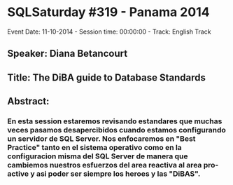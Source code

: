 # SQLSaturday #319 - Panama 2014
Event Date: 11-10-2014 - Session time: 00:00:00 - Track: English Track
## Speaker: Diana Betancourt
## Title: The DiBA guide to Database Standards
## Abstract:
### En esta session estaremos revisando estandares que muchas veces pasamos desapercibidos cuando estamos configurando un servidor de SQL Server.  Nos enfocaremos en "Best Practice" tanto en el sistema operativo como en la configuracion misma del SQL Server de manera que cambiemos nuestros esfuerzos del area reactiva al area pro-active y asi poder ser siempre los heroes y las "DiBAS".
